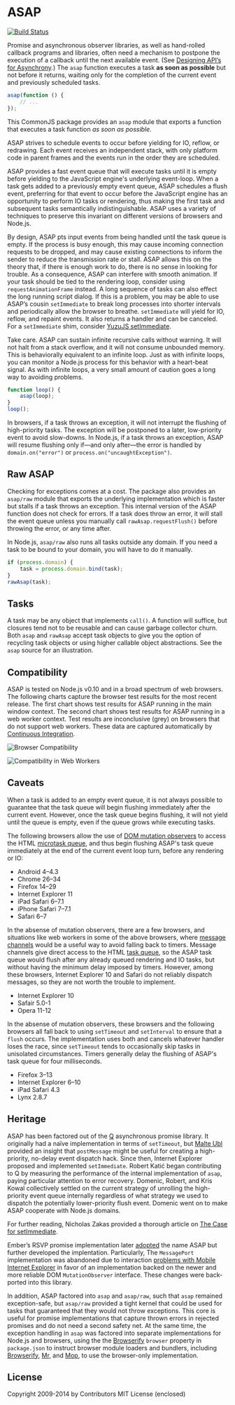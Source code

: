 # ASAP

[![Build Status](https://travis-ci.org/kriskowal/asap.png?branch=master)](https://travis-ci.org/kriskowal/asap)

Promise and asynchronous observer libraries, as well as hand-rolled callback
programs and libraries, often need a mechanism to postpone the execution of a
callback until the next available event.
(See [Designing API’s for Asynchrony][Zalgo].)
The `asap` function executes a task **as soon as possible** but not before it
returns, waiting only for the completion of the current event and previously
scheduled tasks.

```javascript
asap(function () {
    // ...
});
```

[Zalgo]: http://blog.izs.me/post/59142742143/designing-apis-for-asynchrony

This CommonJS package provides an `asap` module that exports a function that
executes a task function *as soon as possible*.

ASAP strives to schedule events to occur before yielding for IO, reflow,
or redrawing.
Each event receives an independent stack, with only platform code in parent
frames and the events run in the order they are scheduled.

ASAP provides a fast event queue that will execute tasks until it is
empty before yielding to the JavaScript engine's underlying event-loop.
When a task gets added to a previously empty event queue, ASAP schedules a flush
event, preferring for that event to occur before the JavaScript engine has an
opportunity to perform IO tasks or rendering, thus making the first task and
subsequent tasks semantically indistinguishable.
ASAP uses a variety of techniques to preserve this invariant on different
versions of browsers and Node.js.

By design, ASAP pts input events from being handled until the task
queue is empty.
If the process is busy enough, this may cause incoming connection requests to be
dropped, and may cause existing connections to inform the sender to reduce the
transmission rate or stall.
ASAP allows this on the theory that, if there is enough work to do, there is no
sense in looking for trouble.
As a consequence, ASAP can interfere with smooth animation.
If your task should be tied to the rendering loop, consider using
`requestAnimationFrame` instead.
A long sequence of tasks can also effect the long running script dialog.
If this is a problem, you may be able to use ASAP’s cousin `setImmediate` to
break long processes into shorter intervals and periodically allow the browser
to breathe.
`setImmediate` will yield for IO, reflow, and repaint events.
It also returns a handler and can be canceled.
For a `setImmediate` shim, consider [YuzuJS setImmediate][setImmediate].

[setImmediate]: https://github.com/YuzuJS/setImmediate

Take care.
ASAP can sustain infinite recursive calls without warning.
It will not halt from a stack overflow, and it will not consume unbounded
memory.
This is behaviorally equivalent to an infinite loop.
Just as with infinite loops, you can monitor a Node.js process for this behavior
with a heart-beat signal.
As with infinite loops, a very small amount of caution goes a long way to
avoiding problems.

```javascript
function loop() {
    asap(loop);
}
loop();
```

In browsers, if a task throws an exception, it will not interrupt the flushing
of high-priority tasks.
The exception will be postponed to a later, low-priority event to avoid
slow-downs.
In Node.js, if a task throws an exception, ASAP will resume flushing only if—and
only after—the error is handled by `domain.on("error")` or
`process.on("uncaughtException")`.

## Raw ASAP

Checking for exceptions comes at a cost.
The package also provides an `asap/raw` module that exports the underlying
implementation which is faster but stalls if a task throws an exception.
This internal version of the ASAP function does not check for errors.
If a task does throw an error, it will stall the event queue unless you manually
call `rawAsap.requestFlush()` before throwing the error, or any time after.

In Node.js, `asap/raw` also runs all tasks outside any domain.
If you need a task to be bound to your domain, you will have to do it manually.

```js
if (process.domain) {
    task = process.domain.bind(task);
}
rawAsap(task);
```

## Tasks

A task may be any object that implements `call()`.
A function will suffice, but closures tend not to be reusable and can cause
garbage collector churn.
Both `asap` and `rawAsap` accept task objects to give you the option of
recycling task objects or using higher callable object abstractions.
See the `asap` source for an illustration.


## Compatibility

ASAP is tested on Node.js v0.10 and in a broad spectrum of web browsers.
The following charts capture the browser test results for the most recent
release.
The first chart shows test results for ASAP running in the main window context.
The second chart shows test results for ASAP running in a web worker context.
Test results are inconclusive (grey) on browsers that do not support web
workers.
These data are captured automatically by [Continuous
Integration][].

[Continuous Integration]: https://github.com/kriskowal/asap/blob/master/CONTRIBUTING.md

![Browser Compatibility](http://kriskowal-asap.s3-website-us-west-2.amazonaws.com/train/integration-2/saucelabs-results-matrix.svg)

![Compatibility in Web Workers](http://kriskowal-asap.s3-website-us-west-2.amazonaws.com/train/integration-2/saucelabs-worker-results-matrix.svg)

## Caveats

When a task is added to an empty event queue, it is not always possible to
guarantee that the task queue will begin flushing immediately after the current
event.
However, once the task queue begins flushing, it will not yield until the queue
is empty, even if the queue grows while executing tasks.

The following browsers allow the use of [DOM mutation observers][] to access
the HTML [microtask queue][], and thus begin flushing ASAP's task queue
immediately at the end of the current event loop turn, before any rendering or
IO:

[microtask queue]: http://www.whatwg.org/specs/web-apps/current-work/multipage/webappapis.html#microtask-queue
[DOM mutation observers]: http://dom.spec.whatwg.org/#mutation-observers

- Android 4–4.3
- Chrome 26–34
- Firefox 14–29
- Internet Explorer 11
- iPad Safari 6–7.1
- iPhone Safari 7–7.1
- Safari 6–7

In the absense of mutation observers, there are a few browsers, and situations
like web workers in some of the above browsers,  where [message channels][]
would be a useful way to avoid falling back to timers.
Message channels give direct access to the HTML [task queue][], so the ASAP
task queue would flush after any already queued rendering and IO tasks, but
without having the minimum delay imposed by timers.
However, among these browsers, Internet Explorer 10 and Safari do not reliably
dispatch messages, so they are not worth the trouble to implement.

[message channels]: http://www.whatwg.org/specs/web-apps/current-work/multipage/web-messaging.html#message-channels
[task queue]: http://www.whatwg.org/specs/web-apps/current-work/multipage/webappapis.html#concept-task

- Internet Explorer 10
- Safair 5.0-1
- Opera 11-12

In the absense of mutation observers, these browsers and the following browsers
all fall back to using `setTimeout` and `setInterval` to ensure that a `flush`
occurs.
The implementation uses both and cancels whatever handler loses the race, since
`setTimeout` tends to occasionally skip tasks in unisolated circumstances.
Timers generally delay the flushing of ASAP's task queue for four milliseconds.

- Firefox 3–13
- Internet Explorer 6–10
- iPad Safari 4.3
- Lynx 2.8.7


## Heritage

ASAP has been factored out of the [Q][] asynchronous promise library.
It originally had a naïve implementation in terms of `setTimeout`, but
[Malte Ubl][NonBlocking] provided an insight that `postMessage` might be
useful for creating a high-priority, no-delay event dispatch hack.
Since then, Internet Explorer proposed and implemented `setImmediate`.
Robert Katić began contributing to Q by measuring the performance of
the internal implementation of `asap`, paying particular attention to
error recovery.
Domenic, Robert, and Kris Kowal collectively settled on the current strategy of
unrolling the high-priority event queue internally regardless of what strategy
we used to dispatch the potentially lower-priority flush event.
Domenic went on to make ASAP cooperate with Node.js domains.

[Q]: https://github.com/kriskowal/q
[NonBlocking]: http://www.nonblocking.io/2011/06/windownexttick.html

For further reading, Nicholas Zakas provided a thorough article on [The
Case for setImmediate][NCZ].

[NCZ]: http://www.nczonline.net/blog/2013/07/09/the-case-for-setimmediate/

Ember’s RSVP promise implementation later [adopted][RSVP ASAP] the name ASAP but
further developed the implentation.
Particularly, The `MessagePort` implementation was abandoned due to interaction
[problems with Mobile Internet Explorer][IE Problems] in favor of an
implementation backed on the newer and more reliable DOM `MutationObserver`
interface.
These changes were back-ported into this library.

[IE Problems]: https://github.com/cujojs/when/issues/197
[RSVP ASAP]: https://github.com/tildeio/rsvp.js/blob/cddf7232546a9cf858524b75cde6f9edf72620a7/lib/rsvp/asap.js

In addition, ASAP factored into `asap` and `asap/raw`, such that `asap` remained
exception-safe, but `asap/raw` provided a tight kernel that could be used for
tasks that guaranteed that they would not throw exceptions.
This core is useful for promise implementations that capture thrown errors in
rejected promises and do not need a second safety net.
At the same time, the exception handling in `asap` was factored into separate
implementations for Node.js and browsers, using the the [Browserify][Browser
Config] `browser` property in `package.json` to instruct browser module loaders
and bundlers, including [Browserify][], [Mr][], and [Mop][],  to use the
browser-only implementation.

[Browser Config]: https://gist.github.com/defunctzombie/4339901
[Browserify]: https://github.com/substack/node-browserify
[Mr]: https://github.com/montagejs/mr
[Mop]: https://github.com/montagejs/mop

## License

Copyright 2009-2014 by Contributors
MIT License (enclosed)


